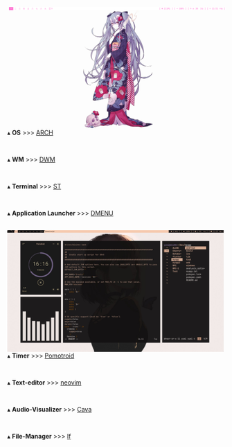 <img src='Desktop.png' align='right' margin='10px' width='500px'/>
   
   ▴ **OS** >>> [ARCH](https://archlinux.org/)
   
   <br>
   
   ▴ **WM** >>> [DWM](https://dwm.suckless.org/)
   
   <br>
   
   ▴ **Terminal** >>> [ST](https://st.suckless.org/)
   
   <br>
   
   ▴ **Application Launcher** >>> [DMENU](https://github.com/davatorium/rofi)
   
   <br>
   
<img src='W-Space.jpg' align='left' margin='10px' width='500px'/>

   <br>

   ▴ **Timer** >>> [Pomotroid](https://splode.github.io/pomotroid/)
   
   <br>
   
   ▴ **Text-editor** >>> [neovim](https://neovim.io/)
   
   <br>
   
   ▴ **Audio-Visualizer** >>> [Cava](https://github.com/karlstav/cava/)
   
   <br>
   
   ▴ **File-Manager** >>> [lf](https://github.com/gokcehan/lf/)
   
